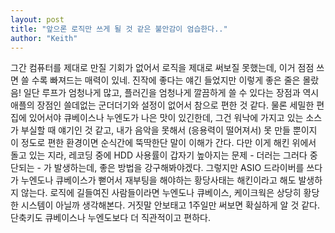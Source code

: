 ```yaml
---
layout: post
title: "앞으론 로직만 쓰게 될 것 같은 불안감이 엄습한다.."
author: "Keith"
---
```


그간 컴퓨터를 제대로 만질 기회가 없어서 로직을 제대로 써보질 못했는데, 이거 점점 쓰면 쓸 수록 빠져드는 매력이 있네. 진작에 좋다는 얘긴 들었지만 이렇게 좋은 줄은 몰랐음!
일단 루프가 엄청나게 많고, 플러긴을 엄청나게 깔끔하게 쓸 수 있다는 장점과 역시 애플의 장점인 쓸데없는 군더더기와 설정이 없어서 참으로 편한 것 같다. 물론 세밀한 편집에 있어서야 큐베이스나 누엔도가 나은 맛이 있긴한데, 그건 워낙에 가지고 있는 소스가 부실할 때 얘기인 것 같고, 내가 음악을 못해서 (응용력이 떨어져서) 못 만들 뿐이지 이 정도로 편한 환경이면 순식간에 뚝딱한단 말이 이해가 간다.
다만 이게 해킨 위에서 돌고 있는 지라, 레코딩 중에 HDD 사용률이 갑자기 높아지는 문제 - 더러는 그러다 중단되는 - 가 발생하는데, 좋은 방법을 강구해봐야겠다. 그렇지만 ASIO 드라이버를 쓰다가 누엔도나 큐베이스가 뻗어서 재부팅을 해야하는 황당사태는 해킨이라고 해도 발생하지 않는다.
로직에 길들여진 사람들이라면 누엔도나 큐베이스, 케이크웍은 상당히 황당한 시스템이 아닐까 생각해본다. 거짓말 안보태고 1주일만 써보면 확실하게 알 것 같다. 단축키도 큐베이스나 누엔도보다 더 직관적이고 편하다.

